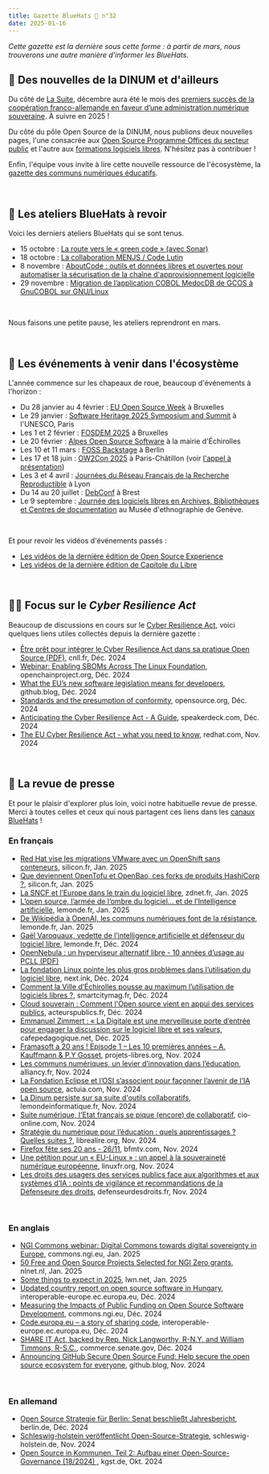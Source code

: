 ```yaml
---
title: Gazette BlueHats 🧢 n°32
date: 2025-01-16
---
```


*Cette gazette est la dernière sous cette forme : à partir de mars, nous trouverons une autre manière d'informer les BlueHats.*

## 📢 Des nouvelles de la DINUM et d'ailleurs

Du côté de [La Suite](https://lasuite.numerique.gouv.fr/), décembre aura été le mois des [premiers succès de la coopération franco-allemande en faveur d’une administration numérique souveraine](https://www.numerique.gouv.fr/espace-presse/premiers-succes-cooperation-franco-allemande-administration-numerique-souveraine-collaboration-trilaterale-avec-royaume-des-pays-bas-signature-nouvelle-declaration-dintention-commune/). À suivre en 2025 !

Du côté du pôle Open Source de la DINUM, nous publions deux nouvelles pages, l'une consacrée aux [Open Source Programme Offices du secteur public](https://code.gouv.fr/fr/ospos/) et l'autre aux [formations logiciels libres](https://code.gouv.fr/fr/formations/).  N'hésitez pas à contribuer !

Enfin, l'équipe vous invite à lire cette nouvelle ressource de l'écosystème, la [gazette des communs numériques éducatifs](https://gazette.forge.apps.education.fr/).

<br/>

## 🧢 Les ateliers BlueHats à revoir

Voici les derniers ateliers BlueHats qui se sont tenus.

- 15 octobre : [La route vers le « green code » (avec Sonar)](https://code.gouv.fr/fr/bluehats/ecocode)
- 18 octobre : [La collaboration MENJS / Code Lutin](https://code.gouv.fr/fr/bluehats/menjs-publication-by-design)
- 8 novembre : [AboutCode : outils et données libres et ouvertes pour automatiser la sécurisation de la chaîne d'approvisionnement logicielle](https://code.gouv.fr/fr/bluehats/aboutcode)
- 29 novembre : [Migration de l’application COBOL MedocDB de GCOS à GnuCOBOL sur GNU/Linux](https://code.gouv.fr/fr/bluehats/de-GCOS-a-gnucobol)

<br/>

Nous faisons une petite pause, les ateliers reprendront en mars.

<br/>

## 📅 Les événements à venir dans l'écosystème

L'année commence sur les chapeaux de roue, beaucoup d'événements à l'horizon :

- Du 28 janvier au 4 février : [EU Open Source Week](https://opensourceweek.eu/)  à Bruxelles
- Le 29 janvier : [Software Heritage 2025 Symposium and Summit](https://www.softwareheritage.org/2024/11/19/software-heritage-2025-symposium-summit/?lang=fr) à l'UNESCO, Paris
- Les 1 et 2 février : [FOSDEM 2025](https://fosdem.org/2025/) à Bruxelles
- Le 20 février : [Alpes Open Source Software​](https://alposs.fr/) à la mairie d'Échirolles
- Les 10 et 11 mars : [FOSS Backstage](https://25.foss-backstage.de/) à Berlin
- Les 17 et 18 juin : [OW2Con 2025](https://www.ow2con.org/view/2025/) à Paris-Châtillon (voir [l'appel à présentation](https://lists.sr.ht/~bluehats/fr/%3C28D4E343-1AA0-43DE-87D9-19BE6EF48B46@ow2.org%3E))
- Les 3 et 4 avril : [Journées du Réseau Français de la Recherche Reproductible](https://jrfrr-2025.sciencesconf.org/?lang=fr) à Lyon
- Du 14 au 20 juillet : [DebConf](https://debconf25.debconf.org/about/debconf/) à Brest
- Le 9 septembre : [Journée des logiciels libres en Archives, Bibliothèques et Centres de documentation](https://libreabc.ch)  au Musée d'ethnographie de Genève.

<br/>

Et pour revoir les vidéos d'événements passés : 

- [Les vidéos de la dernière édition de Open Source Experience](https://www.youtube.com/@opensourceexperience7693)
- [Les vidéos de la dernière édition de Capitole du Libre](https://videos.capitoledulibre.org/c/capitoledulibre/videos)

<br/>

## 👷‍♀️ Focus sur le *Cyber Resilience Act*

Beaucoup de discussions en cours sur le [Cyber Resilience Act](https://digital-strategy.ec.europa.eu/en/library/cyber-resilience-act), voici quelques liens utiles collectés depuis la dernière gazette :

- [Être prêt pour intégrer le Cyber Resilience Act dans sa pratique Open Source (PDF)](https://cnll.fr/documents/95/CNLL_inno3_Guide-CRA_1.1.pdf), cnll.fr, Déc. 2024
- [Webinar: Enabling SBOMs Across The Linux Foundation](https://openchainproject.org/news/2024/12/04/webinar-enabling-sboms-across-the-linux-foundation), openchainproject.org, Déc. 2024
- [What the EU’s new software legislation means for developers](https://github.blog/open-source/maintainers/what-the-eus-new-software-legislation-means-for-developers/), github.blog, Déc. 2024
- [Standards and the presumption of conformity](https://opensource.org/blog/standards-and-the-presumption-of-conformity), opensource.org, Déc. 2024
- [Anticipating the Cyber Resilience Act - A Guide](https://speakerdeck.com/sfermigier/anticipating-the-cyber-resilience-act-a-guide-for-the-open-source-business-ecosystem), speakerdeck.com, Déc. 2024
- [The EU Cyber Resilience Act - what you need to know](https://www.redhat.com/en/blog/eu-cyber-resilience-act-what-you-need-know), redhat.com, Nov. 2024

<br/>

## 📰 La revue de presse

Et pour le plaisir d'explorer plus loin, voici notre habituelle revue de presse.  Merci à toutes celles et ceux qui nous partagent ces liens dans les [canaux BlueHats](https://code.gouv.fr/fr/contact/espaces-communication-bluehats/) !

### En français

- [Red Hat vise les migrations VMware avec un OpenShift sans conteneurs](https://www.silicon.fr/Thematique/business-1367/Breves/red-hat-migrations-vmware-openshift-conteneurs-466684.htm), silicon.fr, Jan. 2025
- [Que deviennent OpenTofu et OpenBao, ces forks de produits HashiCorp ?](https://www.silicon.fr/Thematique/open-source-1375/Breves/opentofu-openbao-forks-produits-hashicorp-466558.htm), silicon.fr, Jan. 2025
- [La SNCF et l’Europe dans le train du logiciel libre](https://www.zdnet.fr/blogs/l-esprit-libre/la-sncf-et-leurope-dans-le-train-du-logiciel-libre-404319.htm), zdnet.fr, Jan. 2025
- [L’open source, l’armée de l’ombre du logiciel… et de l’Intelligence artificielle](https://www.lemonde.fr/economie/article/2025/01/05/l-open-source-l-armee-de-l-ombre-du-logiciel-et-de-l-intelligence-artificielle_6482931_3234.html), lemonde.fr, Jan. 2025
- [De Wikipédia à OpenAI, les communs numériques font de la résistance](https://www.lemonde.fr/economie/article/2025/01/05/de-wikipedia-a-openai-les-communs-numeriques-font-de-la-resistance_6482863_3234.html), lemonde.fr, Jan. 2025
- [Gaël Varoquaux, vedette de l’intelligence artificielle et défenseur du logiciel libre](https://www.lemonde.fr/sciences/article/2024/12/14/gael-varoquaux-vedette-de-l-intelligence-artificielle-et-defenseur-du-logiciel-libre_6448689_1650684.html), lemonde.fr, Déc. 2024
- [OpenNebula : un hyperviseur alternatif libre - 10 années d’usage au PCLL (PDF)](https://eole.ac-dijon.fr/presentations/2024%20d%c3%a9cembre%20-%20journ%c3%a9e%20blueHats%20openSource-eXperience/opennebula-hyperviseur-alternatif-libre-10-ann%c3%a9es-PCLL.pdf)
- [La fondation Linux pointe les plus gros problèmes dans l’utilisation du logiciel libre](https://next.ink/160690/la-fondation-linux-pointe-les-plus-gros-problemes-dans-lutilisation-du-logiciel-libre/), next.ink, Déc. 2024
- [Comment la Ville d’Échirolles pousse au maximum l’utilisation de logiciels libres ?](https://www.smartcitymag.fr/article/1542/comment-la-ville-d-echirolles-pousse-au-maximum-l-utilisation-de-logiciels-libres), smartcitymag.fr, Déc. 2024
- [Cloud souverain : Comment l'Open source vient en appui des services publics](https://acteurspublics.fr/webtv/emissions/acteurs-publics-solutions/cloud-souverain-comment-lopen-source-vient-en-appui-des-services-publics), acteurspublics.fr, Déc. 2024
- [Emmanuel Zimmert : « La Digitale est une merveilleuse porte d’entrée pour engager la discussion sur le logiciel libre et ses valeurs](https://cafepedagogique.net/2024/12/05/emmanuel-zimmert-la-digitale-est-une-merveilleuse-porte-dentree-pour-engager-la-discussion-sur-le-logiciel-libre-et-ses-valeurs/), cafepedagogique.net, Déc. 2025
- [Framasoft a 20 ans ! Episode 1 – Les 10 premières années – A. Kauffmann & P.Y Gosset](https://www.projets-libres.org/framasoft-20-ans-episode-1-10-premieres-annees/), projets-libres.org, Nov. 2024
- [Les communs numériques, un levier d’innovation dans l’éducation](https://www.alliancy.fr/les-communs-numeriques-un-levier-dinnovation-dans-leducation), alliancy.fr, Nov. 2024
- [La Fondation Eclipse et l’OSI s’associent pour façonner l’avenir de l’IA open source](https://www.actuia.com/actualite/la-fondation-eclipse-et-losi-sassocient-pour-faconner-lavenir-de-lia-open-source/), actuia.com, Nov. 2024
- [La Dinum persiste sur sa suite d'outils collaboratifs](https://www.lemondeinformatique.fr/actualites/lire-la-dinum-persiste-sur-sa-suite-d-outils-collaboratifs-95306.html), lemondeinformatique.fr, Nov. 2024
- [Suite numérique, l'Etat français se pique (encore) de collaboratif](https://www.cio-online.com/actualites/lire-suite-numerique-l-etat-francais-se-pique-encore-de-collaboratif-15992.html), cio-online.com, Nov. 2024
- [Stratégie du numérique pour l’éducation : quels apprentissages ? Quelles suites ?](https://www.librealire.org/strategie-du-numerique-pour-l-education-quels-apprentissages-quelles-suites), librealire.org, Nov. 2024
- [Firefox fête ses 20 ans - 26/11](https://www.bfmtv.com/economie/replay-emissions/tech-and-co/firefox-fete-ses-20-ans-26-11_VN-202411260977.html), bfmtv.com, Nov. 2024
- [Une pétition pour un « EU-Linux » : un appel à la souveraineté numérique européenne](https://linuxfr.org/news/une-petition-pour-un-eu-linux-un-appel-a-la-souverainete-numerique-europeenne), linuxfr.org, Nov. 2024
- [Les droits des usagers des services publics face aux algorithmes et aux systèmes d’IA : points de vigilance et recommandations de la Défenseure des droits](https://www.defenseurdesdroits.fr/les-droits-des-usagers-des-services-publics-face-aux-algorithmes-et-aux-systemes-dia-749), defenseurdesdroits.fr, Nov. 2024

<br/>

### En anglais

- [NGI Commons webinar: Digital Commons towards digital sovereignty in Europe](https://commons.ngi.eu/event/digital-commons-towards-digital-sovereignty-in-europe/), commons.ngi.eu, Jan. 2025
- [50 Free and Open Source Projects Selected for NGI Zero grants](https://nlnet.nl/news/2025/20250101-announcing-grantees-June-call.html), nlnet.nl, Jan. 2025
- [Some things to expect in 2025](https://lwn.net/Articles/1003780/), lwn.net, Jan. 2025
- [Updated country report on open source software in Hungary](https://interoperable-europe.ec.europa.eu/collection/open-source-observatory-osor/news/updated-country-report-open-source-software-hungary), interoperable-europe.ec.europa.eu, Déc. 2024
- [Measuring the Impacts of Public Funding on Open Source Software Development](https://commons.ngi.eu/2024/11/12/measuring-the-impacts-of-public-funding-on-open-source-software-development/), commons.ngi.eu, Déc. 2024
- [ Code.europa.eu – a story of sharing code](https://interoperable-europe.ec.europa.eu/collection/ec-ospo/news/spotlight-projects), interoperable-europe.ec.europa.eu, Déc. 2024
- [SHARE IT Act, backed by Rep. Nick Langworthy, R-N.Y. and William Timmons, R-S.C.](https://www.commerce.senate.gov/2024/1/sens-cruz-peters-introduce-share-it-act-to-require-government-agencies-to-share-code), commerce.senate.gov, Déc. 2024
- [Announcing GitHub Secure Open Source Fund: Help secure the open source ecosystem for everyone](https://github.blog/news-insights/company-news/announcing-github-secure-open-source-fund/), github.blog, Nov. 2024

<br/>

### En allemand

- [Open Source Strategie für Berlin: Senat beschließt Jahresbericht](https://www.berlin.de/rbmskzl/aktuelles/pressemitteilungen/2024/pressem_itteilung.1514319.php), berlin.de, Déc. 2024
- [Schleswig-holstein veröffentlicht Open-Source-Strategie](https://www.schleswig-holstein.de/DE/landesregierung/ministerien-behoerden/I/_startseite/Artikel2024/IV/241125_open-source-strategie), schleswig-holstein.de, Nov. 2024
- [Open Source in Kommunen. Teil 2: Aufbau einer Open-Source-Governance (18/2024) ](https://www.kgst.de/dokumentdetails?path=/documents/20181/11022390/B-18-2024_Open-Source-in-Kommunen-2.pdf/92b3ea80-524c-bb07-2c6c-4d35a5727624?t=1736780602699), kgst.de, Okt. 2024

<br/>

